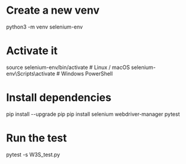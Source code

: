 # Create a new venv
python3 -m venv selenium-env

# Activate it
source selenium-env/bin/activate   # Linux / macOS
selenium-env\Scripts\activate      # Windows PowerShell

# Install dependencies
pip install --upgrade pip
pip install selenium webdriver-manager pytest

# Run the test
pytest -s W3S_test.py
